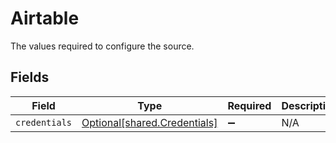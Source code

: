 # Airtable

The values required to configure the source.


## Fields

| Field                                                              | Type                                                               | Required                                                           | Description                                                        |
| ------------------------------------------------------------------ | ------------------------------------------------------------------ | ------------------------------------------------------------------ | ------------------------------------------------------------------ |
| `credentials`                                                      | [Optional[shared.Credentials]](../../models/shared/credentials.md) | :heavy_minus_sign:                                                 | N/A                                                                |